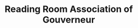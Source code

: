 ---
layout: repo
title: "Reading Room Association of Gouverneur"
id: 20083
permalink: repos/20083/
---